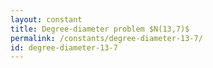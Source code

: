 ```yaml
---
layout: constant
title: Degree-diameter problem $N(13,7)$
permalink: /constants/degree-diameter-13-7/
id: degree-diameter-13-7
---
```

